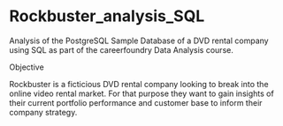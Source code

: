 # Rockbuster_analysis_SQL

Analysis of the PostgreSQL Sample Database of a DVD rental company using SQL as part of the careerfoundry Data Analysis course.

Objective

Rockbuster is a ficticious DVD rental company looking to break into the online video rental market. For that purpose they want to gain insights of their current portfolio performance and customer base to inform their company strategy.
